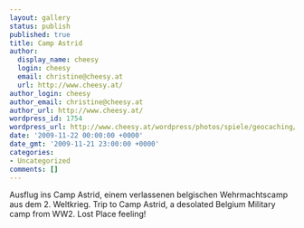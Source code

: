 ```yaml
---
layout: gallery
status: publish
published: true
title: Camp Astrid
author:
  display_name: cheesy
  login: cheesy
  email: christine@cheesy.at
  url: http://www.cheesy.at/
author_login: cheesy
author_email: christine@cheesy.at
author_url: http://www.cheesy.at/
wordpress_id: 1754
wordpress_url: http://www.cheesy.at/wordpress/photos/spiele/geocaching/2008-2009/camp-astrid/
date: '2009-11-22 00:00:00 +0000'
date_gmt: '2009-11-21 23:00:00 +0000'
categories:
- Uncategorized
comments: []
---
```

<!--:de-->Ausflug ins Camp Astrid, einem verlassenen belgischen Wehrmachtscamp aus dem 2. Weltkrieg.
<!--:--><!--:en-->Trip to Camp Astrid, a desolated Belgium Military camp from WW2. Lost Place feeling!
<!--:-->

